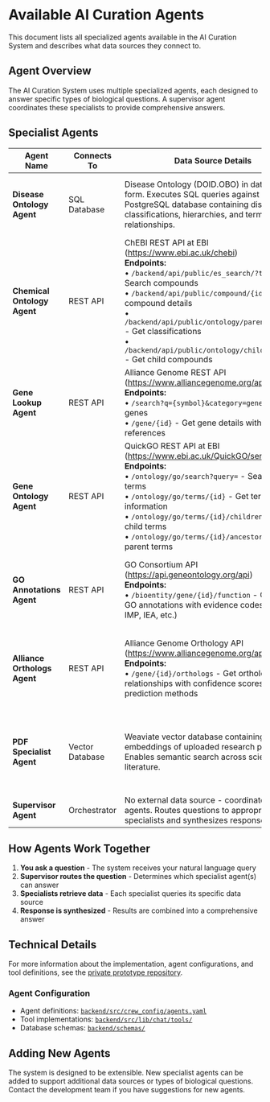 # Available AI Curation Agents

This document lists all specialized agents available in the AI Curation System and describes what data sources they connect to.

## Agent Overview

The AI Curation System uses multiple specialized agents, each designed to answer specific types of biological questions. A supervisor agent coordinates these specialists to provide comprehensive answers.

## Specialist Agents

| Agent Name | Connects To | Data Source Details | Example Questions |
|-----------|-------------|---------------------|-------------------|
| **Disease Ontology Agent** | SQL Database | Disease Ontology (DOID.OBO) in database form. Executes SQL queries against PostgreSQL database containing disease classifications, hierarchies, and term relationships. | "What is DOID:4325?" "Show me child terms of cancer" "What diseases are related to diabetes?" |
| **Chemical Ontology Agent** | REST API | ChEBI REST API at EBI (https://www.ebi.ac.uk/chebi)<br>**Endpoints:**<br>• `/backend/api/public/es_search/?term=` - Search compounds<br>• `/backend/api/public/compound/{id}/` - Get compound details<br>• `/backend/api/public/ontology/parents/{id}/` - Get classifications<br>• `/backend/api/public/ontology/children/{id}/` - Get child compounds | "What is cytidine?" "Show me chemical properties of aspirin" "Find compounds related to glucose" |
| **Gene Lookup Agent** | REST API | Alliance Genome REST API (https://www.alliancegenome.org/api)<br>**Endpoints:**<br>• `/search?q={symbol}&category=gene` - Search genes<br>• `/gene/{id}` - Get gene details with cross-references | "What is the gene WBGene00001234?" "Find information about TP53" "Show me details for FBgn0000008" |
| **Gene Ontology Agent** | REST API | QuickGO REST API at EBI (https://www.ebi.ac.uk/QuickGO/services)<br>**Endpoints:**<br>• `/ontology/go/search?query=` - Search GO terms<br>• `/ontology/go/terms/{id}` - Get term information<br>• `/ontology/go/terms/{id}/children` - Get child terms<br>• `/ontology/go/terms/{id}/ancestors` - Get parent terms | "What is GO:0008150?" "Show me child terms of DNA repair" "What does biological process mean?" |
| **GO Annotations Agent** | REST API | GO Consortium API (https://api.geneontology.org/api)<br>**Endpoints:**<br>• `/bioentity/gene/{id}/function` - Get gene GO annotations with evidence codes (IDA, IMP, IEA, etc.) | "What GO terms are annotated to gene X?" "Show me annotations with IDA evidence" "What biological processes involve this gene?" |
| **Alliance Orthologs Agent** | REST API | Alliance Genome Orthology API (https://www.alliancegenome.org/api)<br>**Endpoints:**<br>• `/gene/{id}/orthologs` - Get orthology relationships with confidence scores and prediction methods | "What are the orthologs of human TP53?" "Show me mouse genes orthologous to fly gene Y" "Find homologs across species" |
| **PDF Specialist Agent** | Vector Database | Weaviate vector database containing embeddings of uploaded research papers. Enables semantic search across scientific literature. | "What does paper X say about gene regulation?" "Find information about disease Y in the uploaded papers" "Summarize methods from document Z" |
| **Supervisor Agent** | Orchestrator | No external data source - coordinates other agents. Routes questions to appropriate specialists and synthesizes responses. | Handles all questions by delegating to specialist agents. |

## How Agents Work Together

1. **You ask a question** - The system receives your natural language query
2. **Supervisor routes the question** - Determines which specialist agent(s) can answer
3. **Specialists retrieve data** - Each specialist queries its specific data source
4. **Response is synthesized** - Results are combined into a comprehensive answer

## Technical Details

For more information about the implementation, agent configurations, and tool definitions, see the [private prototype repository](https://github.com/alliance-genome/ai_curation_prototype).

### Agent Configuration
- Agent definitions: [`backend/src/crew_config/agents.yaml`](https://github.com/alliance-genome/ai_curation_prototype/blob/main/backend/src/crew_config/agents.yaml)
- Tool implementations: [`backend/src/lib/chat/tools/`](https://github.com/alliance-genome/ai_curation_prototype/tree/main/backend/src/lib/chat/tools)
- Database schemas: [`backend/schemas/`](https://github.com/alliance-genome/ai_curation_prototype/tree/main/backend/schemas)

## Adding New Agents

The system is designed to be extensible. New specialist agents can be added to support additional data sources or types of biological questions. Contact the development team if you have suggestions for new agents.
